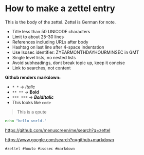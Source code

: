 # How to make a zettel entry

This is the body of the zettel. Zettel is German for note. 

- Title less than 50 UNICODE characters
- Limit to about 25-30 lines
- References including URLs after body
- Hashtag on last line after 4-space indentation
- Use Isosec identifier: ZYEARMONTHDAYHOURMINSEC in GMT
- Single level lists, no nested lists
- Avoid subheadings, dont break topic up, keep it concise
- Link to searches, not content

**Github renders markdown:**
- `* *` -> *Italic*
- `** **` -> **Bold**
- `*** ***` -> ***BoldItalic***
- This looks like `code`
> This is a qoute

```bash
echo "hello world."
```

https://github.com/menuscreen/me/search?q=zettel

https://www.google.com/search?q=github+markdown

    #zettel #howto #isosec #markdown